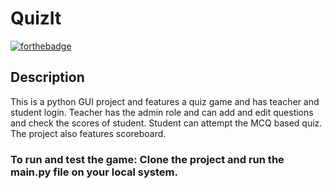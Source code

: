 # QuizIt

[![forthebadge](https://forthebadge.com/images/badges/made-with-python.svg)](https://forthebadge.com)

## Description
This is a python GUI project and features a quiz game and has teacher and student login. Teacher has the admin role and can add and edit questions and check the scores of student. Student can attempt the MCQ based quiz. The project also features scoreboard.

### To run and test the game: Clone the project and run the main.py file on your local system.
